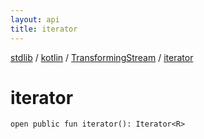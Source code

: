 ```yaml
---
layout: api
title: iterator
---
```

[stdlib](../../index.html) / [kotlin](../index.html) / [TransformingStream](index.html) / [iterator](iterator.html)

# iterator

```
open public fun iterator(): Iterator<R>
```

